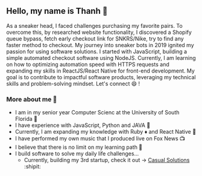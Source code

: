 ## Hello, my name is Thanh :dizzy:
As a sneaker head, I faced challenges purchasing my favorite pairs. To overcome this, by researched website functionality, I discovered a Shopify queue bypass, fetch early checkout link for SNKRS/Nike, try to find any faster method to checkout. My journey into sneaker bots in 2019 ignited my passion for using software solutions. I started with JavaScript, building a simple automated checkout software using NodeJS. Currently, I am learning on how to optimizing automation speed with HTTPS requests and expanding my skills in ReactJS/React Native for front-end development. My goal is to contribute to impactful software products, leveraging my technical skills and problem-solving mindset. Let's connect :smile: ! 

  ### More about me :speech_balloon:
  - I am in my senior year Computer Scienc at the University of South Florida :school:
  - I have experience with JavaScript, Python and JAVA :wrench:
  - Currently, I am expanding my knowledge with Ruby :diamonds: and React Native :iphone:
  - I have performed my own music that I produced live on Fox News 📺
  - I believe that there is no limit on my learning path 📖
  - I build software to solve my daily life challenges...
    - Currently, building my 3rd startup, check it out -> [Casual Solutions](https://x.com/CasualAIO) :shipit:


